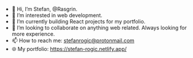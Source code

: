 - 👋 Hi, I’m Stefan, @Rasgrin.
- 👀 I’m interested in web development.
- 🌱 I’m currently building React projects for my portfolio.
- 💞️ I’m looking to collaborate on anything web related. Always looking for more experience.
- 📫 How to reach me:  stefanrogic@protonmail.com
- 🌐 My portfolio:  https://stefan-rogic.netlify.app/

<!---
Rasgrin/Rasgrin is a ✨ special ✨ repository because its `README.md` (this file) appears on your GitHub profile.
You can click the Preview link to take a look at your changes.
--->
